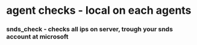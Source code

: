 # agent checks - local on each agents

### snds_check - checks all ips on server, trough your snds account at microsoft
